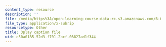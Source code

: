 ```yaml
---
content_type: resource
description: ''
file: /media/https%3A/open-learning-course-data-rc.s3.amazonaws.com/6-01sc-introduction-to-electrical-engineering-and-computer-science-i-spring-2011/c50a018552d3f7012bcf03827ad1f344_O6HHjiNKsco.srt
file_type: application/x-subrip
resourcetype: Other
title: 3play caption file
uid: c50a0185-52d3-f701-2bcf-03827ad1f344
---
```

